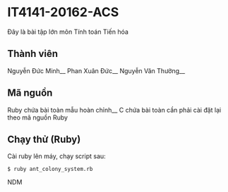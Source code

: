 # IT4141-20162-ACS
Đây là bài tập lớn môn Tính toán Tiến hóa
## Thành viên
Nguyễn Đức Minh__
Phan Xuân Đức__
Nguyễn Văn Thưởng__
## Mã nguồn
Ruby chứa bài toàn mẫu hoàn chỉnh__
C chứa bài toàn cần phải cài đặt lại theo mã nguồn Ruby
## Chạy thử (Ruby)
Cài ruby lên máy, chạy script sau:
```
$ ruby ant_colony_system.rb
```

NDM
